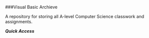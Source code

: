 ###Visual Basic Archieve

A repository for storing all A-level Computer Science classwork and assignments.

***Quick Access***
